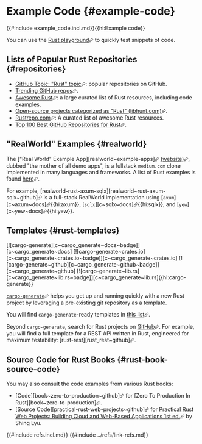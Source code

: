 # Example Code {#example-code}

{{#include example_code.incl.md}}{{hi:Example code}}

You can use the [Rust playground](https://play.rust-lang.org/?version=stable&mode=debug&edition=2024)⮳ to quickly test snippets of code.

## Lists of Popular Rust Repositories {#repositories}

- [GitHub Topic: "Rust" topic](https://github.com/topics/rust)⮳: popular repositories on GitHub.
- [Trending GitHub repos](https://github.com/trending/rust)⮳.
- [Awesome Rust](https://github.com/rust-unofficial/awesome-rust)⮳: a large curated list of Rust resources, including code examples.
- [Open-source projects categorized as "Rust" (libhunt.com)](https://www.libhunt.com/topic/rust)⮳.
- [Rustrepo.com](https://rustrepo.com)⮳: A curated list of awesome Rust resources.
- [Top 100 Best GitHub Repositories for Rust](https://bestofgit.codes/repositories/languages/rust)⮳.

## "RealWorld" Examples {#realworld}

The ["Real World" Example App][realworld~example-apps]⮳ [(website)](https://docs.realworld.build)⮳, dubbed "the mother of all demo apps", is a fullstack `medium.com` clone implemented in many languages and frameworks. A list of Rust examples is found [here](https://codebase.show/projects/realworld?language=rust)⮳.

For example, [realworld-rust-axum-sqlx][realworld~rust-axum-sqlx~github]⮳ is a full-stack RealWorld implementation using [`axum`][c~axum~docs]⮳{{hi:axum}}, [`sqlx`][c~sqlx~docs]⮳{{hi:sqlx}}, and [`yew`][c~yew~docs]⮳{{hi:yew}}.

## Templates {#rust-templates}

[![cargo-generate][c~cargo_generate~docs~badge]][c~cargo_generate~docs] [![cargo-generate~crates.io][c~cargo_generate~crates.io~badge]][c~cargo_generate~crates.io] [![cargo-generate~github][c~cargo_generate~github~badge]][c~cargo_generate~github] [![cargo-generate~lib.rs][c~cargo_generate~lib.rs~badge]][c~cargo_generate~lib.rs]{{hi:cargo-generate}}

[`cargo-generate`](https://github.com/cargo-generate/cargo-generate)⮳ helps you get up and running quickly with a new Rust project by leveraging a pre-existing git repository as a template.

You will find `cargo-generate`-ready templates in [this list](https://github.com/topics/cargo-generate)⮳.

Beyond `cargo-generate`, search for Rust projects on [GitHub](https://github.com/search?q=template+language%3ARust&type=repositories)⮳.
For example, you will find a full template for a REST API written in Rust, engineered for maximum testability: [rust-rest][rust_rest~github]⮳.

## Source Code for Rust Books {#rust-book-source-code}

You may also consult the code examples from various Rust books:

- [Code][book~zero-to-production~github]⮳ for [Zero To Production In Rust][book~zero-to-production]⮳.
- [Source Code][practical-rust-web-projects~github]⮳ for [Practical Rust Web Projects: Building Cloud and Web-Based Applications 1st ed.](https://www.amazon.com/Practical-Rust-Web-Projects-Applications/dp/1484265882)⮳ by Shing Lyu.

{{#include refs.incl.md}}
{{#include ../refs/link-refs.md}}

<div class="hidden">
</div>
